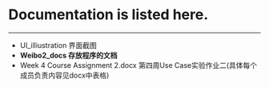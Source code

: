 # Documentation is listed here.

---

- UI_illiustration 界面截图
- **Weibo2_docs 存放程序的文档**
- Week 4 Course Assignment 2.docx 第四周Use Case实验作业二(具体每个成员负责内容见docx中表格)

